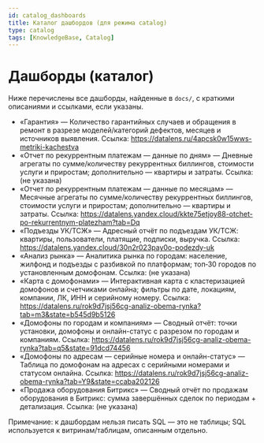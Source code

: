 ```yaml
---
id: catalog_dashboards
title: Каталог дашбордов (для режима catalog)
type: catalog
tags: [KnowledgeBase, Catalog]
---
```


# Дашборды (каталог)

Ниже перечислены все дашборды, найденные в `docs/`, с краткими описаниями и ссылками, если указаны.

- «Гарантия» — Количество гарантийных случаев и обращения в ремонт в разрезе моделей/категорий дефектов, месяцев и источников выявления. Ссылка: https://datalens.ru/4apcsk0w15wws-metriki-kachestva
- «Отчет по рекуррентным платежам — данные по дням» — Дневные агрегаты по сумме/количеству рекуррентных биллингов, стоимости услуги и приростам; дополнительно — квартиры и затраты. Ссылка: (не указана)
- «Отчет по рекуррентным платежам — данные по месяцам» — Месячные агрегаты по сумме/количеству рекуррентных биллингов, стоимости услуги и приростам; дополнительно — квартиры и затраты. Ссылка: https://datalens.yandex.cloud/kkte75etjoy88-otchet-po-rekurrentnym-platezham?tab=Dq
- «Подъезды УК/ТСЖ» — Адресный отчёт по подъездам УК/ТСЖ: квартиры, пользователи, платящие, подписки, выручка. Ссылка: https://datalens.yandex.cloud/30n2r023pay0o-podezdy-uk
- «Анализ рынка» — Аналитика рынка по городам: население, жилфонд и подъезды с разбивкой по платформам; топ‑30 городов по установленным домофонам. Ссылка: (не указана)
- «Карта с домофонами» — Интерактивная карта с кластеризацией домофонов и счетчиками онлайна; фильтры по дате, локациям, компании, ЛК, ИНН и серийному номеру. Ссылка: https://datalens.ru/rok9d7jsj56cg-analiz-obema-rynka?tab=m3&state=b545d9b5126
- «Домофоны по городам и компаниям» — Сводный отчёт: точки установки, домофоны и онлайн-статус с разрезом по городам и компаниям. Ссылка: https://datalens.ru/rok9d7jsj56cg-analiz-obema-rynka?tab=q5&state=91dcd74456
- «Домофоны по адресам — серийные номера и онлайн-статус» — Таблица по домофонам на адресах с серийными номерами и статусом онлайна. Ссылка: https://datalens.ru/rok9d7jsj56cg-analiz-obema-rynka?tab=Y9&state=ccaba202126
- «Продажа оборудования Битрикс» — Сводный отчёт по продажам оборудования в Битрикс: сумма завершённых сделок по периодам + детализация. Ссылка: (не указана)

Примечание: к дашбордам нельзя писать SQL — это не таблицы; SQL используется к витринам/таблицам, описанным отдельно.


